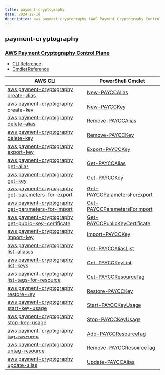```yaml
---
title: payment-cryptography
date: 2024-12-18
description: aws payment-cryptography (AWS Payment Cryptography Control Plane) command/cmdlet list.
---
```


## payment-cryptography

### [AWS Payment Cryptography Control Plane](https://docs.aws.amazon.com/payment-cryptography/)

* [CLI Reference](https://awscli.amazonaws.com/v2/documentation/api/latest/reference/payment-cryptography/index.html)
* [Cmdlet Reference](https://docs.aws.amazon.com/powershell/latest/reference/items/PaymentCryptography_cmdlets.html)

|AWS CLI|PowerShell Cmdlet|
|----|----|
|[aws payment-cryptography create-alias](https://awscli.amazonaws.com/v2/documentation/api/latest/reference/payment-cryptography/create-alias.html)|[New-PAYCCAlias](https://docs.aws.amazon.com/powershell/latest/reference/items/New-PAYCCAlias.html)|
|[aws payment-cryptography create-key](https://awscli.amazonaws.com/v2/documentation/api/latest/reference/payment-cryptography/create-key.html)|[New-PAYCCKey](https://docs.aws.amazon.com/powershell/latest/reference/items/New-PAYCCKey.html)|
|[aws payment-cryptography delete-alias](https://awscli.amazonaws.com/v2/documentation/api/latest/reference/payment-cryptography/delete-alias.html)|[Remove-PAYCCAlias](https://docs.aws.amazon.com/powershell/latest/reference/items/Remove-PAYCCAlias.html)|
|[aws payment-cryptography delete-key](https://awscli.amazonaws.com/v2/documentation/api/latest/reference/payment-cryptography/delete-key.html)|[Remove-PAYCCKey](https://docs.aws.amazon.com/powershell/latest/reference/items/Remove-PAYCCKey.html)|
|[aws payment-cryptography export-key](https://awscli.amazonaws.com/v2/documentation/api/latest/reference/payment-cryptography/export-key.html)|[Export-PAYCCKey](https://docs.aws.amazon.com/powershell/latest/reference/items/Export-PAYCCKey.html)|
|[aws payment-cryptography get-alias](https://awscli.amazonaws.com/v2/documentation/api/latest/reference/payment-cryptography/get-alias.html)|[Get-PAYCCAlias](https://docs.aws.amazon.com/powershell/latest/reference/items/Get-PAYCCAlias.html)|
|[aws payment-cryptography get-key](https://awscli.amazonaws.com/v2/documentation/api/latest/reference/payment-cryptography/get-key.html)|[Get-PAYCCKey](https://docs.aws.amazon.com/powershell/latest/reference/items/Get-PAYCCKey.html)|
|[aws payment-cryptography get-parameters-for-export](https://awscli.amazonaws.com/v2/documentation/api/latest/reference/payment-cryptography/get-parameters-for-export.html)|[Get-PAYCCParametersForExport](https://docs.aws.amazon.com/powershell/latest/reference/items/Get-PAYCCParametersForExport.html)|
|[aws payment-cryptography get-parameters-for-import](https://awscli.amazonaws.com/v2/documentation/api/latest/reference/payment-cryptography/get-parameters-for-import.html)|[Get-PAYCCParametersForImport](https://docs.aws.amazon.com/powershell/latest/reference/items/Get-PAYCCParametersForImport.html)|
|[aws payment-cryptography get-public-key-certificate](https://awscli.amazonaws.com/v2/documentation/api/latest/reference/payment-cryptography/get-public-key-certificate.html)|[Get-PAYCCPublicKeyCertificate](https://docs.aws.amazon.com/powershell/latest/reference/items/Get-PAYCCPublicKeyCertificate.html)|
|[aws payment-cryptography import-key](https://awscli.amazonaws.com/v2/documentation/api/latest/reference/payment-cryptography/import-key.html)|[Import-PAYCCKey](https://docs.aws.amazon.com/powershell/latest/reference/items/Import-PAYCCKey.html)|
|[aws payment-cryptography list-aliases](https://awscli.amazonaws.com/v2/documentation/api/latest/reference/payment-cryptography/list-aliases.html)|[Get-PAYCCAliasList](https://docs.aws.amazon.com/powershell/latest/reference/items/Get-PAYCCAliasList.html)|
|[aws payment-cryptography list-keys](https://awscli.amazonaws.com/v2/documentation/api/latest/reference/payment-cryptography/list-keys.html)|[Get-PAYCCKeyList](https://docs.aws.amazon.com/powershell/latest/reference/items/Get-PAYCCKeyList.html)|
|[aws payment-cryptography list-tags-for-resource](https://awscli.amazonaws.com/v2/documentation/api/latest/reference/payment-cryptography/list-tags-for-resource.html)|[Get-PAYCCResourceTag](https://docs.aws.amazon.com/powershell/latest/reference/items/Get-PAYCCResourceTag.html)|
|[aws payment-cryptography restore-key](https://awscli.amazonaws.com/v2/documentation/api/latest/reference/payment-cryptography/restore-key.html)|[Restore-PAYCCKey](https://docs.aws.amazon.com/powershell/latest/reference/items/Restore-PAYCCKey.html)|
|[aws payment-cryptography start-key-usage](https://awscli.amazonaws.com/v2/documentation/api/latest/reference/payment-cryptography/start-key-usage.html)|[Start-PAYCCKeyUsage](https://docs.aws.amazon.com/powershell/latest/reference/items/Start-PAYCCKeyUsage.html)|
|[aws payment-cryptography stop-key-usage](https://awscli.amazonaws.com/v2/documentation/api/latest/reference/payment-cryptography/stop-key-usage.html)|[Stop-PAYCCKeyUsage](https://docs.aws.amazon.com/powershell/latest/reference/items/Stop-PAYCCKeyUsage.html)|
|[aws payment-cryptography tag-resource](https://awscli.amazonaws.com/v2/documentation/api/latest/reference/payment-cryptography/tag-resource.html)|[Add-PAYCCResourceTag](https://docs.aws.amazon.com/powershell/latest/reference/items/Add-PAYCCResourceTag.html)|
|[aws payment-cryptography untag-resource](https://awscli.amazonaws.com/v2/documentation/api/latest/reference/payment-cryptography/untag-resource.html)|[Remove-PAYCCResourceTag](https://docs.aws.amazon.com/powershell/latest/reference/items/Remove-PAYCCResourceTag.html)|
|[aws payment-cryptography update-alias](https://awscli.amazonaws.com/v2/documentation/api/latest/reference/payment-cryptography/update-alias.html)|[Update-PAYCCAlias](https://docs.aws.amazon.com/powershell/latest/reference/items/Update-PAYCCAlias.html)|

